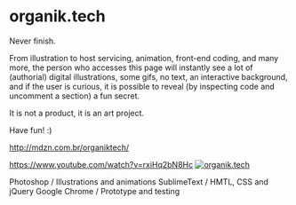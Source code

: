 # organik.tech

Never finish.

From illustration to host servicing, animation, front-end coding, and many more, the person who accesses this page will instantly see a lot of (authorial) digital illustrations, some gifs, no text, an interactive background, and if the user is curious, it is possible to reveal (by inspecting code and uncomment a section) a fun secret.


It is not a product, it is an art project.

Have fun! :)

http://mdzn.com.br/organiktech/

https://www.youtube.com/watch?v=rxiHq2bN8Hc
[![organik.tech](https://img.youtube.com/vi/rxiHq2bN8Hc/0.jpg)](https://www.youtube.com/watch?v=rxiHq2bN8Hc)

Photoshop / Illustrations and animations
SublimeText / HMTL, CSS and jQuery
Google Chrome / Prototype and testing
